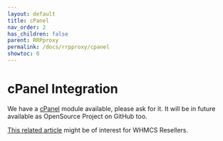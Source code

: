 ```yaml
---
layout: default
title: cPanel
nav_order: 2
has_children: false
parent: RRPproxy
permalink: /docs/rrpproxy/cpanel
showtoc: 0
---
```


# cPanel Integration

We have a [cPanel](https://cpanel.net/) module available, please ask for it.
It will be in future available as OpenSource Project on GitHub too.

[This related article](https://docs.whmcs.com/CPanel/WHM) might be of interest for WHMCS Resellers.
